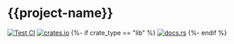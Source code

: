 # {{project-name}}

[![Test CI](https://github.com/github/docs/actions/workflows/test.yml/badge.svg)](https://github.com/{{gh-username}}/{{project-name}}/actions)
[![crates.io](https://img.shields.io/crates/v/{{project-name}}.svg)](https://crates.io/crates/{{project-name}})
{%- if crate_type == "lib" %}
[![docs.rs](https://img.shields.io/docsrs/{{project-name}})](https://docs.rs/{{project-name}})
{%- endif %}
